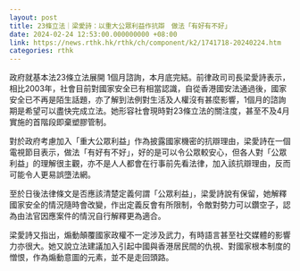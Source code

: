 ```yaml
---
layout: post
title: 23條立法｜梁愛詩：以重大公眾利益作抗辯　做法「有好有不好」
date: 2024-02-24 12:53:00.000000000 +08:00
link: https://news.rthk.hk/rthk/ch/component/k2/1741718-20240224.htm
categories: rthk
---
```


政府就基本法23條立法展開 1個月諮詢，本月底完結。前律政司司長梁愛詩表示，相比2003年，社會目前對國家安全已有相當認識，自從香港國安法通過後，國家安全已不再是陌生話題，亦了解到法例對生活及人權沒有甚麼影響，1個月的諮詢期是希望可以盡快完成立法。她形容社會現時對23條立法的關注度，甚至不及4月實施的首階段即棄塑膠管制。

對於政府考慮加入「重大公眾利益」作為披露國家機密的抗辯理由，梁愛詩在一個電視節目表示，做法「有好有不好」，好的是可以令公眾較安心，但各人對「公眾利益」的理解很主觀，亦不是人人都會在行事前先看法律，加入該抗辯理由，反而可能令人更易誤墮法網。

至於日後法律條文是否應該清楚定義何謂「公眾利益」，梁愛詩說有保留，她解釋國家安全的情況隨時會改變，作出定義反會有所限制，令敵對勢力可以鑽空子，認為由法官因應案件的情況自行解釋更為適合。

梁愛詩又指出，煽動顛覆國家政權不一定涉及武力，有時語言甚至社交媒體的影響力亦很大。她又說立法建議加入引起中國與香港居民間的仇視、對國家根本制度的憎恨，作為煽動意圖的元素，並不是走回頭路。

